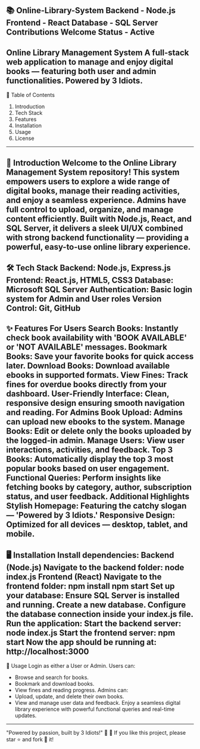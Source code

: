 📚 Online-Library-System
Backend - Node.js
Frontend - React
Database - SQL Server
Contributions Welcome
Status - Active
---
Online Library Management System
A full-stack web application to manage and enjoy digital books — featuring both user and admin functionalities.
Powered by 3 Idiots.
---
📑 Table of Contents
1. Introduction
2. Tech Stack
3. Features
4. Installation
5. Usage
6. License
---
📖 Introduction
Welcome to the Online Library Management System repository!
This system empowers users to explore a wide range of digital books, manage their reading activities, and enjoy a seamless experience.
Admins have full control to upload, organize, and manage content efficiently.
Built with Node.js, React, and SQL Server, it delivers a sleek UI/UX combined with strong backend functionality — providing a powerful, easy-to-use online library experience.
---
🛠️ Tech Stack
Backend: Node.js, Express.js
Frontend: React.js, HTML5, CSS3
Database: Microsoft SQL Server
Authentication: Basic login system for Admin and User roles
Version Control: Git, GitHub
---
✨ Features
For Users
Search Books: Instantly check book availability with 'BOOK AVAILABLE' or 'NOT AVAILABLE' messages.
Bookmark Books: Save your favorite books for quick access later.
Download Books: Download available ebooks in supported formats.
View Fines: Track fines for overdue books directly from your dashboard.
User-Friendly Interface: Clean, responsive design ensuring smooth navigation and reading.
For Admins
Book Upload: Admins can upload new ebooks to the system.
Manage Books: Edit or delete only the books uploaded by the logged-in admin.
Manage Users: View user interactions, activities, and feedback.
Top 3 Books: Automatically display the top 3 most popular books based on user engagement.
Functional Queries: Perform insights like fetching books by category, author, subscription status, and user feedback.
Additional Highlights
Stylish Homepage: Featuring the catchy slogan — 'Powered by 3 Idiots.'
Responsive Design: Optimized for all devices — desktop, tablet, and mobile.
---
🖥️ Installation
Install dependencies:
   Backend (Node.js)
      Navigate to the backend folder:
      node index.js
   Frontend (React)
      Navigate to the frontend folder:
      npm install
      npm start
Set up your database:
   Ensure SQL Server is installed and running.
   Create a new database.
   Configure the database connection inside your index.js file.
Run the application:
   Start the backend server: node index.js
   Start the frontend server: npm start
Now the app should be running at: http://localhost:3000
---
🚀 Usage
Login as either a User or Admin.
Users can:
   - Browse and search for books.
   - Bookmark and download books.
   - View fines and reading progress.
Admins can:
   - Upload, update, and delete their own books.
   - View and manage user data and feedback.
Enjoy a seamless digital library experience with powerful functional queries and real-time updates.
---
"Powered by passion, built by 3 Idiots!" 🚀
🌟 If you like this project, please star ⭐ and fork 🍴 it!
